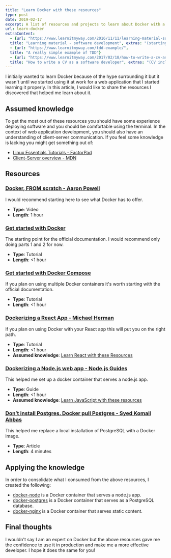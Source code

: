 ```yaml
---
title: "Learn Docker with these resources"
type: post
date: 2019-02-17
excerpt: A list of resources and projects to learn about Docker with a focus on web development.
url: learn-docker
extraContent:
  - {url: "https://www.learnitmyway.com/2016/11/11/learning-material-software-development/", 
  title: "Learning material - software development", extras: "(starting with Intro to CS)"}
  - {url: "https://www.learnitmyway.com/tdd-example/",
  title: "A really simple example of TDD"}
  - {url: "https://www.learnitmyway.com/2017/02/18/how-to-write-a-cv-as-a-software-developer/", 
  title: "How to write a CV as a software developer", extras: "(CV included)"}
---
```

I initially wanted to learn Docker because of the hype surrounding it but it wasn't until we started using it at work for a web application that I started learning it properly. In this article, I would like to share the resources I discovered that helped me learn about it.

## Assumed knowledge
To get the most out of these resources you should have some experience deploying software and you should be comfortable using the terminal. In the context of web application development, you should also have an understanding of client-server communication. 
If you feel some knowledge is lacking you might get something out of:

* [Linux Essentials Tutorials - FactorPad](https://factorpad.com/tech/linux-essentials/)
* [Client-Server overview - MDN](https://developer.mozilla.org/en-US/docs/Learn/Server-side/First_steps/Client-Server_overview)

## Resources
###  [Docker, FROM scratch - Aaron Powell](https://www.youtube.com/watch?v=i7yoXqlg48M)   
I would recommend starting here to see what Docker has to offer.

* **Type**: Video
* **Length**: 1 hour
    
### [Get started with Docker](https://docs.docker.com/get-started/)
The starting point for the official documentation. I would recommend only doing parts 1 and 2 for now.

* **Type**: Tutorial
* **Length**: <1 hour

### [Get started with Docker Compose](https://docs.docker.com/compose/gettingstarted/)
If you plan on using multiple Docker containers it's worth starting with the official documentation.

* **Type**: Tutorial
* **Length**: <1 hour

### [Dockerizing a React App - Michael Herman](https://mherman.org/blog/dockerizing-a-react-app/)
If you plan on using Docker with your React app this will put you on the right path.

* **Type**: Tutorial
* **Length**: <1 hour
* **Assumed knowledge**: [Learn React with these Resources](https://learnitmyway.com/learn-react-with-these-resources/)

### [Dockerizing a Node.js web app - Node.js Guides](https://nodejs.org/en/docs/guides/nodejs-docker-webapp/)
This helped me set up a docker container that serves a node.js app.

* **Type**: Guide
* **Length**: <1 hour
* **Assumed knowledge**: [Learn JavaScript with these resources](https://learnitmyway.com/learn-javascript-with-these-resources/)

### [Don’t install Postgres. Docker pull Postgres - Syed Komail Abbas](https://hackernoon.com/dont-install-postgres-docker-pull-postgres-bee20e200198)
This helped me replace a local installation of PostgreSQL with a Docker image.

* **Type**: Article
* **Length**: 4 minutes

## Applying the knowledge
In order to consolidate what I consumed from the above resources, I created the following:

* [docker-node](https://github.com/DeveloperDavo/docker-node) is a Docker container that serves a node.js app.
* [docker-postgres](https://github.com/DeveloperDavo/docker-postgres) is a Docker container that serves as a PostgreSQL database. 
* [docker-nginx](https://github.com/DeveloperDavo/docker-nginx) is a Docker container that serves static content.

## Final thoughts
I wouldn't say I am an expert on Docker but the above resources gave me the confidence to use it in production and make me a more effective developer. I hope it does the same for you!